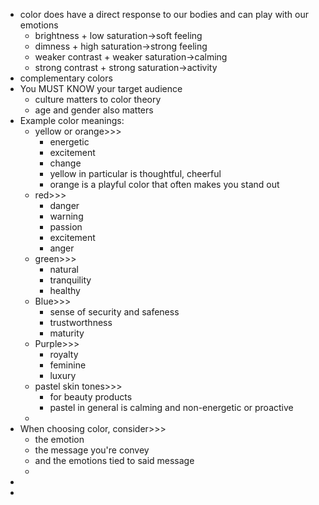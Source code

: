 - color does have a direct response to our bodies and can play with our emotions
    - brightness + low saturation→soft feeling
    - dimness + high saturation→strong feeling
    - weaker contrast + weaker saturation→calming 
    - strong contrast + strong saturation→activity 
- complementary colors
- You MUST KNOW your target audience
    - culture matters to color theory
    - age and gender also matters
- Example color meanings:
    - yellow or orange>>>
        - energetic
        - excitement
        - change
        - yellow in particular is thoughtful, cheerful
        - orange is a playful color that often makes you stand out
    - red>>>
        - danger
        - warning
        - passion
        - excitement
        - anger
    - green>>>
        - natural
        - tranquility
        - healthy
    - Blue>>>
        - sense of security and safeness
        - trustworthness
        - maturity
    - Purple>>>
        - royalty
        - feminine
        - luxury
    - pastel skin tones>>>
        - for beauty products
        - pastel in general is calming and non-energetic or proactive
    - 
- When choosing color, consider>>>
    - the emotion
    - the message you're convey
    - and the emotions tied to said message
    - 
- 
- 
